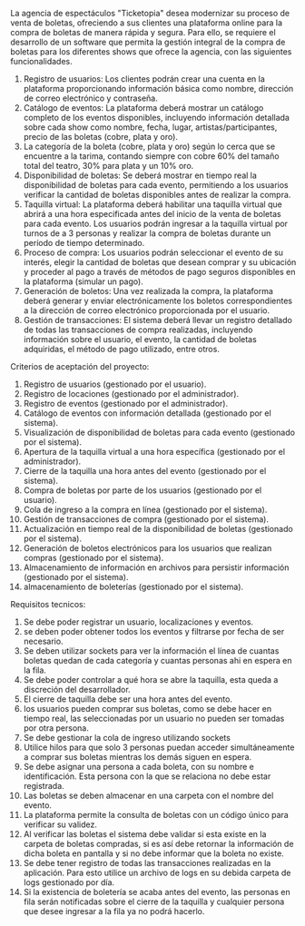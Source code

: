 La agencia de espectáculos "Ticketopia" desea modernizar su proceso de venta de
boletas, ofreciendo a sus clientes una plataforma online para la compra de boletas de manera
rápida y segura. Para ello, se requiere el desarrollo de un software que permita la gestión integral
de la compra de boletas para los diferentes shows que ofrece la agencia, con las siguientes
funcionalidades.

1. Registro de usuarios: Los clientes podrán crear una cuenta en la plataforma
proporcionando información básica como nombre, dirección de correo electrónico y
contraseña.
2. Catálogo de eventos: La plataforma deberá mostrar un catálogo completo de los eventos
disponibles, incluyendo información detallada sobre cada show como nombre, fecha, lugar,
artistas/participantes, precio de las boletas (cobre, plata y oro).
3. La categoría de la boleta (cobre, plata y oro) según lo cerca que se encuentre a la tarima,
contando siempre con cobre 60% del tamaño total del teatro, 30% para plata y un 10% oro.
4. Disponibilidad de boletas: Se deberá mostrar en tiempo real la disponibilidad de boletas
para cada evento, permitiendo a los usuarios verificar la cantidad de boletas disponibles
antes de realizar la compra.
5. Taquilla virtual: La plataforma deberá habilitar una taquilla virtual que abrirá a una hora
especificada antes del inicio de la venta de boletas para cada evento. Los usuarios podrán
ingresar a la taquilla virtual por turnos de a 3 personas y realizar la compra de boletas
durante un período de tiempo determinado.
6. Proceso de compra: Los usuarios podrán seleccionar el evento de su interés, elegir la
cantidad de boletas que desean comprar y su ubicación y proceder al pago a través de
métodos de pago seguros disponibles en la plataforma (simular un pago).
7. Generación de boletos: Una vez realizada la compra, la plataforma deberá generar y enviar
electrónicamente los boletos correspondientes a la dirección de correo electrónico
proporcionada por el usuario.
8. Gestión de transacciones: El sistema deberá llevar un registro detallado de todas las
transacciones de compra realizadas, incluyendo información sobre el usuario, el evento, la
cantidad de boletas adquiridas, el método de pago utilizado, entre otros.


Criterios de aceptación del proyecto:

1. Registro de usuarios (gestionado por el usuario).
2. Registro de locaciones (gestionado por el administrador).
3. Registro de eventos (gestionado por el administrador).
4. Catálogo de eventos con información detallada (gestionado por el sistema).
5. Visualización de disponibilidad de boletas para cada evento (gestionado por el sistema).
6. Apertura de la taquilla virtual a una hora específica (gestionado por el administrador).
7. Cierre de la taquilla una hora antes del evento (gestionado por el sistema).
8. Compra de boletas por parte de los usuarios (gestionado por el usuario).
9. Cola de ingreso a la compra en línea (gestionado por el sistema).
10. Gestión de transacciones de compra (gestionado por el sistema).
11. Actualización en tiempo real de la disponibilidad de boletas (gestionado por el sistema).
12. Generación de boletos electrónicos para los usuarios que realizan compras (gestionado
por el sistema).
13. Almacenamiento de información en archivos para persistir información (gestionado por el
sistema).
14. almacenamiento de boleterías (gestionado por el sistema).

    
Requisitos tecnicos:

1. Se debe poder registrar un usuario, localizaciones y eventos.
2. se deben poder obtener todos los eventos y filtrarse por fecha de ser necesario.
3. Se deben utilizar sockets para ver la información el línea de cuantas boletas quedan de
cada categoría y cuantas personas ahi en espera en la fila.
4. Se debe poder controlar a qué hora se abre la taquilla, esta queda a discreción del
desarrollador.
5. El cierre de taquilla debe ser una hora antes del evento.
6. los usuarios pueden comprar sus boletas, como se debe hacer en tiempo real, las
seleccionadas por un usuario no pueden ser tomadas por otra persona.
7. Se debe gestionar la cola de ingreso utilizando sockets
8. Utilice hilos para que solo 3 personas puedan acceder simultáneamente a comprar sus
boletas mientras los demás siguen en espera.
9. Se debe asignar una persona a cada boleta, con su nombre e identificación. Esta persona
con la que se relaciona no debe estar registrada.
10. Las boletas se deben almacenar en una carpeta con el nombre del evento.
11. La plataforma permite la consulta de boletas con un código único para verificar su validez.
12. Al verificar las boletas el sistema debe validar si esta existe en la carpeta de boletas
compradas, si es así debe retornar la información de dicha boleta en pantalla y si no debe
informar que la boleta no existe.
13. Se debe tener registro de todas las transacciones realizadas en la aplicación. Para esto
utilice un archivo de logs en su debida carpeta de logs gestionado por día.
14. Si la existencia de boletería se acaba antes del evento, las personas en fila serán
notificadas sobre el cierre de la taquilla y cualquier persona que desee ingresar a la fila ya
no podrá hacerlo.
